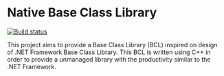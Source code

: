 Native Base Class Library
=========================

[![Build status](https://ci.appveyor.com/api/projects/status/ietax4xvxrp0lnaa?svg=true)](https://ci.appveyor.com/project/jairov4/nativebcl)

This project aims to provide a Base Class Library (BCL) inspired on design of .NET Framework Base Class Library.
This BCL is written using C++ in order to provide a unmanaged library with the productivity similar to the .NET Framework.
